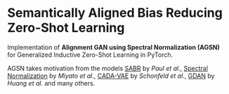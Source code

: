 # Semantically Aligned Bias Reducing Zero-Shot Learning
Implementation of **Alignment GAN using Spectral Normalization (AGSN)** for Generalized Inductive Zero-Shot Learning in PyTorch.

AGSN takes motivation from the models [SABR](https://arxiv.org/pdf/1904.07659.pdf) by *Paul et al.*, [Spectral Normalization](https://arxiv.org/pdf/1802.05957.pdf) by *Miyato et al.*, [CADA-VAE](https://arxiv.org/pdf/1812.01784.pdf) by *Schonfeld et al.*, [GDAN](https://arxiv.org/pdf/1811.04857.pdf) by *Huang et al.* and many others.


